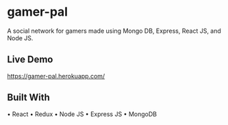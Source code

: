 # gamer-pal
A social network for gamers made using Mongo DB, Express, React JS, and Node JS.

## Live Demo 
https://gamer-pal.herokuapp.com/

## Built With  
• React 
• Redux
• Node JS
• Express JS
• MongoDB

